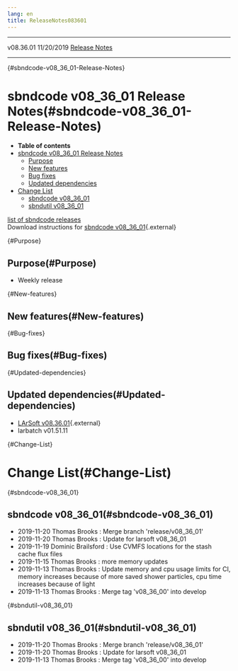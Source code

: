 ```yaml
---
lang: en
title: ReleaseNotes083601
---
```


  ----------- ------------ -- -- ------------------------------------------------------
  v08.36.01   11/20/2019         [Release Notes](ReleaseNotes083601.html)
  ----------- ------------ -- -- ------------------------------------------------------

{#sbndcode-v08_36_01-Release-Notes}

sbndcode v08\_36\_01 Release Notes(#sbndcode-v08_36_01-Release-Notes)
======================================================================================

-   **Table of contents**
-   [sbndcode v08\_36\_01 Release
    Notes](#sbndcode-v08_36_01-Release-Notes)
    -   [Purpose](#Purpose)
    -   [New features](#New-features)
    -   [Bug fixes](#Bug-fixes)
    -   [Updated dependencies](#Updated-dependencies)
-   [Change List](#Change-List)
    -   [sbndcode v08\_36\_01](#sbndcode-v08_36_01)
    -   [sbndutil v08\_36\_01](#sbndutil-v08_36_01)

[list of sbndcode
releases](List_of_SBND_code_releases.html)\
Download instructions for [sbndcode
v08\_36\_01](http://scisoft.fnal.gov/scisoft/bundles/sbnd/v08_36_01/sbndcode-v08_36_01.html){.external}

{#Purpose}

Purpose(#Purpose)
----------------------------------

-   Weekly release

{#New-features}

New features(#New-features)
--------------------------------------------

{#Bug-fixes}

Bug fixes(#Bug-fixes)
--------------------------------------

{#Updated-dependencies}

Updated dependencies(#Updated-dependencies)
------------------------------------------------------------

-   [LArSoft
    v08.36.01](https://cdcvs.fnal.gov/redmine/projects/larsoft/wiki/ReleaseNotes083601){.external}
-   larbatch v01.51.11

{#Change-List}

Change List(#Change-List)
==========================================

{#sbndcode-v08_36_01}

sbndcode v08\_36\_01(#sbndcode-v08_36_01)
----------------------------------------------------------

-   2019-11-20 Thomas Brooks : Merge branch \'release/v08\_36\_01\'
-   2019-11-20 Thomas Brooks : Update for larsoft v08\_36\_01
-   2019-11-19 Dominic Brailsford : Use CVMFS locations for the stash
    cache flux files
-   2019-11-15 Thomas Brooks : more memory updates
-   2019-11-13 Thomas Brooks : Update memory and cpu usage limits for
    CI, memory increases because of more saved shower particles, cpu
    time increases because of light
-   2019-11-13 Thomas Brooks : Merge tag \'v08\_36\_00\' into develop

{#sbndutil-v08_36_01}

sbndutil v08\_36\_01(#sbndutil-v08_36_01)
----------------------------------------------------------

-   2019-11-20 Thomas Brooks : Merge branch \'release/v08\_36\_01\'
-   2019-11-20 Thomas Brooks : Update for larsoft v08\_36\_01
-   2019-11-13 Thomas Brooks : Merge tag \'v08\_36\_00\' into develop
